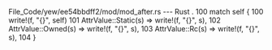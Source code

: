 File_Code/yew/ee54bbdff2/mod/mod_after.rs --- Rust
  .                                                                                                                                                          100         match self {
100         write!(f, "{}", self)                                                                                                                            101             AttrValue::Static(s) => write!(f, "{}", s),
                                                                                                                                                             102             AttrValue::Owned(s) => write!(f, "{}", s),
                                                                                                                                                             103             AttrValue::Rc(s) => write!(f, "{}", s),
                                                                                                                                                             104         }


